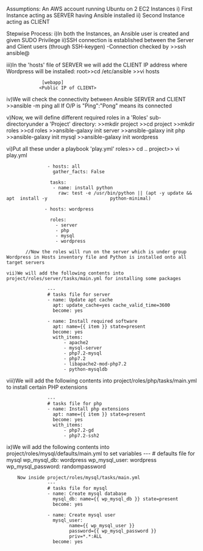 Assumptions:
An AWS account running Ubuntu on 2 EC2 Instances
  i) First Instance acting as SERVER having Ansible installed
 ii) Second Instance acting as CLIENT

Stepwise Process:
 i)In both the Instances, an Ansible user is created and given SUDO Privilege
 ii)SSH connection is established between the Server and Client users (through SSH-keygen)
 -Connection checked by >>ssh ansible@<Public IP of Client>
 
 iii)In the 'hosts' file of SERVER we will add the CLIENT IP address where Wordpress will be installed:
      root>>cd /etc/ansible
          >>vi hosts
                
                 [webapp]
                <Public IP of CLIENT>
     
 iv)We will check the connectivity between Ansible SERVER and CLIENT
      >>ansible -m ping all
      If O/P is "Ping":"Pong" means its connected

  v)Now, we will define different required roles in a 'Roles' sub-directoryunder a 'Project' directory:
      >>mkdir project
      >>cd project
      >>mkdir roles
      >>cd roles
      >>ansible-galaxy init server
      >>ansible-galaxy init php
      >>ansible-galaxy init mysql
      >>ansible-galaxy init wordpress
                   
   vi)Put all these under a playbook 'play.yml'
            roles>> cd ..
            project>> vi play.yml
                   
                   - hosts: all
                     gather_facts: False

                    tasks:
                     - name: install python 
                       raw: test -e /usr/bin/python || (apt -y update && apt  install -y                       python-minimal)

                  - hosts: wordpress

                    roles:
                      - server
                      - php
                      - mysql
                      - wordpress
                   
           //Now the roles will run on the server which is under group Wordpress in Hosts inventory file and Python is installed onto all target servers
                   
    vii)We will add the following contents into project/roles/server/tasks/main.yml for installing some packages
                   
                   ---
                   # tasks file for server
                   - name: Update apt cache
                     apt: update_cache=yes cache_valid_time=3600
                     become: yes

                   - name: Install required software
                     apt: name={{ item }} state=present
                     become: yes
                     with_items:
                         - apache2
                         - mysql-server
                         - php7.2-mysql
                         - php7.2
                         - libapache2-mod-php7.2  
                         - python-mysqldb

   viii)We will add the following contents into project/roles/php/tasks/main.yml to install certain PHP extensions
                   
                   ---
                   # tasks file for php
                   - name: Install php extensions
                     apt: name={{ item }} state=present
                     become: yes
                     with_items:
                         - php7.2-gd
                         - php7.2-ssh2
                  
   ix)We will add the following contents into project/roles/mysql/defaults/main.yml to set variables
                   ---
                   # defaults file for mysql
                   wp_mysql_db: wordpress
                   wp_mysql_user: wordpress
                   wp_mysql_password: randompassword
                   
        Now inside project/roles/mysql/tasks/main.yml
                   ---
                   # tasks file for mysql
                   - name: Create mysql database
                     mysql_db: name={{ wp_mysql_db }} state=present
                     become: yes

                   - name: Create mysql user
                     mysql_user:
                           name={{ wp_mysql_user }}
                           password={{ wp_mysql_password }}
                           priv=*.*:ALL
                     become: yes


